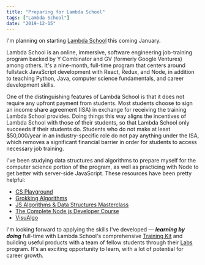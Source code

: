 ```yaml
---
title: "Preparing for Lambda School"
tags: ["Lambda School"]
date: "2019-12-15"
---
```


I'm planning on starting [Lambda School](https://lambdaschool.com/) this coming January.

Lambda School is an online, immersive, software engineering job-training program backed by Y Combinator and GV (formerly Google Ventures) among others. It's a nine-month, full-time program that centers around fullstack JavaScript development with React, Redux, and Node, in addition to teaching Python, Java, computer science fundamentals, and career development skills.

One of the distinguishing features of Lambda School is that it does not require any upfront payment from students. Most students choose to sign an income share agreement (ISA) in exchange for receiving the training Lambda School provides. Doing things this way aligns the incentives of Lambda School with those of their students, so that Lambda School only succeeds if their students do. Students who do not make at least $50,000/year in an industry-specific role do not pay anything under the ISA, which removes a significant financial barrier in order for students to access necessary job training.

I've been studying data structures and algorithms to prepare myself for the computer science portion of the program, as well as practicing with Node to get better with server-side JavaScript. These resources have been pretty helpful:

- [CS Playground](https://cs-playground-react.surge.sh/)
- [Grokking Algorithms](https://github.com/egonSchiele/grokking_algorithms)
- [JS Algorithms & Data Structures Masterclass](https://www.udemy.com/course/js-algorithms-and-data-structures-masterclass/)
- [The Complete Node.js Developer Course](https://www.udemy.com/course/the-complete-nodejs-developer-course-2/)
- [VisuAlgo](https://visualgo.net/)

I'm looking forward to applying the skills I've developed — ***learning by doing*** full-time with Lambda School's comprehensive [Training Kit](https://learn.lambdaschool.com/) and building useful products with a team of fellow students through their [Labs](https://www.notion.so/Labs-5efadd282e8847948091204ac34e7149) program. It's an exciting opportunity to learn, with a lot of potential for career growth.
<!--stackedit_data:
eyJoaXN0b3J5IjpbLTIxNTc5Nzc1OCwtMTUzNDQyNDUwOCwtMT
Q2OTMyMDYzOSwxNTMxODAxMjA0LDE3NDgzMjg4OTAsOTU1Mzg5
NTQ2LC04NTU3MTAxNzgsLTExNDYxOTM0MTAsLTExNDY2NzA4Nj
YsMjEyMTY2NTE1OSwzMDcyNDE0MDcsLTE2MTE5MjE4NTNdfQ==

-->